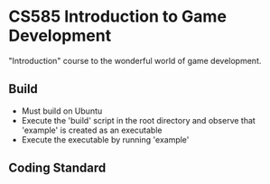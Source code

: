 # CS585 Introduction to Game Development
"Introduction" course to the wonderful world of game development.

## Build
* Must build on Ubuntu
* Execute the 'build' script in the root directory and observe that 'example' is created as an executable
* Execute the executable by running 'example'

## Coding Standard
